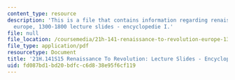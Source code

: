 ```yaml
---
content_type: resource
description: 'This is a file that contains information regarding renaissance to revolution:
  europe, 1300-1800 lecture slides - encyclopedie I.'
file: null
file_location: /coursemedia/21h-141-renaissance-to-revolution-europe-1300-1800-spring-2015/fd087bd1bd20bdfcc6d838e95f6cf119_MIT21H_141S15_Encycloped1.pdf
file_type: application/pdf
resourcetype: Document
title: '21H.141S15 Renaissance To Revolution: Lecture Slides - Encyclopedie I'
uid: fd087bd1-bd20-bdfc-c6d8-38e95f6cf119
---
```


